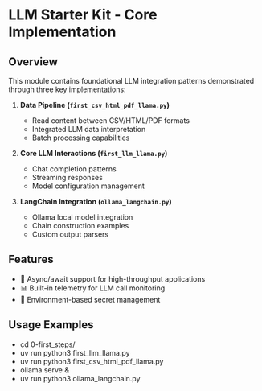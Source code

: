 # LLM Starter Kit - Core Implementation

## Overview
This module contains foundational LLM integration patterns demonstrated through three key implementations:

1. **Data Pipeline (`first_csv_html_pdf_llama.py`)**
   - Read content between CSV/HTML/PDF formats
   - Integrated LLM data interpretation
   - Batch processing capabilities

2. **Core LLM Interactions (`first_llm_llama.py`)**
   - Chat completion patterns
   - Streaming responses
   - Model configuration management

3. **LangChain Integration (`ollama_langchain.py`)**
   - Ollama local model integration
   - Chain construction examples
   - Custom output parsers

## Features
- 🔄 Async/await support for high-throughput applications
- 📊 Built-in telemetry for LLM call monitoring
- 🔐 Environment-based secret management


## Usage Examples
- cd 0-first_steps/
- uv run python3 first_llm_llama.py
- uv run python3 first_csv_html_pdf_llama.py
- ollama serve &
- uv run python3 ollama_langchain.py
